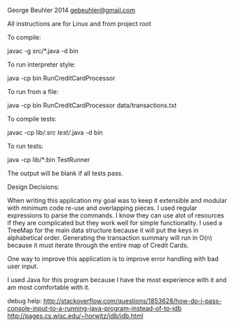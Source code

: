 George Beuhler 2014 gebeuhler@gmail.com

All instructions are for Linux and from project root


To compile:

javac -g src/*.java -d bin


To run interpreter style:

java -cp bin RunCreditCardProcessor


To run from a file:

java -cp bin RunCreditCardProcessor data/transactions.txt


To compile tests:

javac -cp lib/*:src test/*.java -d bin


To run tests:

java -cp lib/*:bin TestRunner

The output will be blank if all tests pass.


Design Decisions:

When writing this application my goal was to keep it extensible and modular with minimum code re-use and overlapping pieces.
I used regular expressions to parse the commands. I know they can use alot of resources if they are complicated but they work well
for simple functionality. I used a TreeMap for the main data structure because it will put the keys in alphabetical order.
Generating the transaction summary will run in O(n) because it must iterate through the entire map of Credit Cards.
  
One way to improve this application is to improve error handling with bad user input.

I used Java for this program because I have the most experience with it and am most comfortable with it.

debug help:
http://stackoverflow.com/questions/1853628/how-do-i-pass-console-input-to-a-running-java-program-instead-of-to-jdb
http://pages.cs.wisc.edu/~horwitz/jdb/jdb.html
